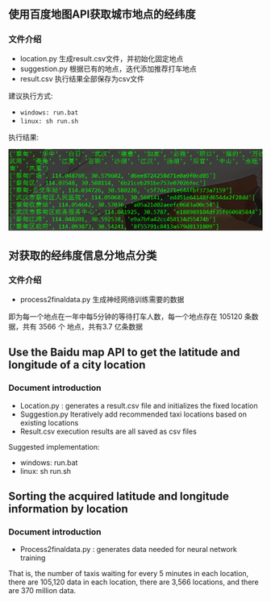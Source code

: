 ## 使用百度地图API获取城市地点的经纬度

### 文件介绍

* location.py 生成result.csv文件，并初始化固定地点
* suggestion.py 根据已有的地点，迭代添加推荐打车地点
* result.csv 执行结果全部保存为csv文件

建议执行方式:

* `windows: run.bat`
* `linux: sh run.sh`

执行结果:

![](output.png)

## 对获取的经纬度信息分地点分类  

### 文件介绍

* process2finaldata.py  生成神经网络训练需要的数据  

即为每一个地点在一年中每5分钟的等待打车人数，每一个地点存在 105120 条数据，共有 3566 个 地点，共有3.7 亿条数据

  ##  Use the Baidu map API to get the latitude and longitude of a city location

### Document introduction

* Location.py : generates a result.csv file and initializes the fixed location
* Suggestion.py Iteratively add recommended taxi locations based on existing locations
* Result.csv execution results are all saved as csv files

Suggested implementation:

* windows: run.bat
* linux: sh run.sh

## Sorting the acquired latitude and longitude information by location

### Document introduction

* Process2finaldata.py :  generates data needed for neural network training 

That is, the number of taxis waiting for every 5 minutes in each location, there are 105,120 data in each location, there are 3,566 locations, and there are 370 million data.